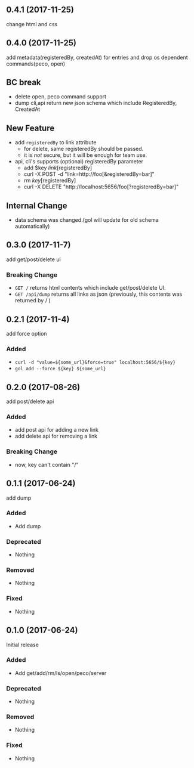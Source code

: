 ## 0.4.1 (2017-11-25)

change html and css

## 0.4.0 (2017-11-25)

add metadata(registeredBy, createdAt) for entries and drop os dependent commands(peco, open)

## BC break

- delete open, peco command support
- dump cli,api return new json schema which include RegisteredBy, CreatedAt

## New Feature

- add `registeredBy` to link attribute
  - for delete, same registeredBy should be passed.
  - it is *not* secure, but it will be enough for team use.
- api, cli's supports (optional) registeredBy parameter
  - add $key $link [$registeredBy]
  - curl -X POST -d "link=http://foo[&registeredBy=bar]"
  - rm $key [$registeredBy]
  - curl -X DELETE "http://localhost:5656/foo[?registeredBy=bar]"

## Internal Change

- data schema was changed.(gol will update for old schema automatically)

## 0.3.0 (2017-11-7)

add get/post/delete ui

### Breaking Change

- `GET /` returns html contents which include get/post/delete UI.
- `GET /api/dump` returns all links as json (previously, this contents was returned by / )

## 0.2.1 (2017-11-4)

add force option

### Added

- `curl -d "value=${some_url}&force=true" localhost:5656/${key}`
- `gol add --force ${key} ${some_url}`

## 0.2.0 (2017-08-26)

add post/delete api

### Added

- add post api for adding a new link
- add delete api for removing a link

### Breaking Change

- now, key can't contain "/"

## 0.1.1 (2017-06-24)

add dump

### Added

- Add dump

### Deprecated

- Nothing

### Removed

- Nothing

### Fixed

- Nothing

## 0.1.0 (2017-06-24)

Initial release

### Added

- Add get/add/rm/ls/open/peco/server

### Deprecated

- Nothing

### Removed

- Nothing

### Fixed

- Nothing
